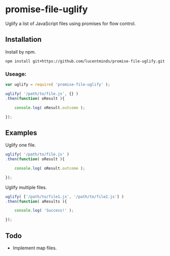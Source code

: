 # promise-file-uglify
Uglify a list of JavaScript files using promises for flow control.


## Installation

Install by npm.

```shell
npm install git+https://github.com/lucentminds/promise-file-uglify.git
```

### Useage:

```js
var uglify = require( 'promise-file-uglify' );

uglify( '/path/to/file.js', {} )
.then(function( oResult ){

    console.log( oResult.outcome );

});
```

## Examples

Uglify one file.

```js
uglify( '/path/to/file.js' )
.then(function( oResult ){

    console.log( oResult.outcome );

});
```
Uglify multiple files.

```js
uglify( ['/path/to/file1.js', '/path/to/file2.js'] )
.then(function( aResults ){

    console.log( 'Success!' );

});
```

## Todo

* Implement map files.